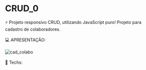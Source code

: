 # CRUD_0

 :zap: Projeto responsivo CRUD, utilizando JavaScript puro!
Projeto para cadastro de colaboradores. </br></br>
:computer: APRESENTAÇÃO: </br></br>
![cad_colabo](https://user-images.githubusercontent.com/95131108/185935773-d2f06481-2769-4fe6-9231-19d23969cd92.jpg)
</br></br>
:hammer: Techs:
</br>
